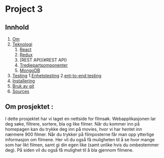 # Project 3

## Innhold
1. [Om](#om)
2. [Teknologi](#teknologi)
    1. [React](#React)
    2. [Redux](#REDUX)
    3. [REST API](#REST API)
    4. [Tredjepartsomponenter](#komponenter)
    5. [MongoDB](#MongoDB)
3. [Testing](#testing)
    1.[Enhetstesting](#Enhetstesting)
    2.[ent-to-end testing](#end-to-end)
4. [Installering](#Installering)
5. [Bruk av git](#git)
6. [Sources](#source)

## Om prosjektet <a name="om"></a>:
I dette prosjektet har vi laget en nettside for filmsøk. Webapplikasjonen lar deg søke, filtrere, sortere, bla og like filmer. 
Når du kommer inn på homepagen kan du trykke deg inn på movies, hvor vi har hentet inn nærmere 900 filmer. Når du trykker på filmposterne får man opp
ytterlige informasjon om filmene. Her vil du også få muligheten til å se hvor mange som har likt filmen, samt gi din egen like 
(samt unlike hvis du ombestemmer deg). På siden vil du også få mulighet til å bla gjennom filmene.

